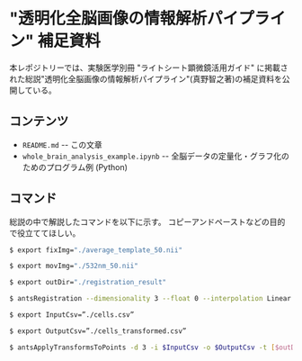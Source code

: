 # "透明化全脳画像の情報解析パイプライン" 補足資料

本レポジトリーでは、実験医学別冊 "ライトシート顕微鏡活用ガイド" に掲載された総説"透明化全脳画像の情報解析パイプライン"(真野智之著)の補足資料を公開している。

## コンテンツ

* `README.md` -- この文章
* `whole_brain_analysis_example.ipynb` -- 全脳データの定量化・グラフ化のためのプログラム例 (Python)

## コマンド

総説の中で解説したコマンドを以下に示す。
コピーアンドペーストなどの目的で役立ててほしい。

```bash
$ export fixImg="./average_template_50.nii"

$ export movImg="./532nm_50.nii"

$ export outDir="./registration_result"

$ antsRegistration --dimensionality 3 --float 0 --interpolation Linear --winsorize-image-intensities [0.05,1.0] --use-histogram-matching 0 --verbose 1 --output [$outDir/F2M_,$outDir/Warped.nii.gz,$outDir/InvWarped.nii.gz] --transform Affine[0.1] --metric MI[$fixImg,$movImg,1,128,Regular,0.5] --convergence [1000x1000x1000,1e-5,15] --shrink-factors 8x4x2 --smoothing-sigmas 3x2x1vox --transform SyN[0.1,3.0,0.0] --metric CC[$fixImg,$movImg,1,4] --convergence [500x500x100x20,1e-6,10] --shrink-factors 8x4x2x1 --smoothing-sigmas 3x2x1x0vox
```

```bash
$ export InputCsv=”./cells.csv”

$ export OutputCsv=”./cells_transformed.csv”

$ antsApplyTransformsToPoints -d 3 -i $InputCsv -o $OutputCsv -t [$outDir/F2M_0GenericAffine.mat,1] -t $outDir/F2M_1InverseWarp.nii.gz
```
